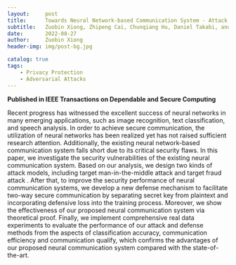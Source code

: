 ```yaml
---
layout:     post
title:      Towards Neural Network-based Communication System - Attack and Defense
subtitle:   Zuobin Xiong, Zhipeng Cai, Chunqiang Hu, Daniel Takabi, and Wei Li
date:       2022-08-27
author:     Zuobin Xiong
header-img: img/post-bg.jpg

catalog: true
tags:
    - Privacy Protection
    - Adversarial Attacks
---
```



**Published in IEEE Transactions on Dependable and Secure Computing**

Recent progress has witnessed the excellent success of neural networks in many emerging applications, such as image recognition, text classification, and speech analysis. In order to achieve secure communication, the utilization of neural networks has been realized yet has not raised sufficient research attention. Additionally, the existing neural network-based communication system falls short due to its critical security flaws. In this paper, we investigate the security vulnerabilities of the existing neural communication system. Based on our analysis, we design two kinds of attack models, including target man-in-the-middle attack and target fraud attack . After that, to improve the security performance of neural communication systems, we develop a new defense mechanism to facilitate two-way secure communication by separating secret key from plaintext and incorporating defensive loss into the training process. Moreover, we show the effectiveness of our proposed neural communication system via theoretical proof. Finally, we implement comprehensive real data experiments to evaluate the performance of our attack and defense methods from the aspects of classification accuracy, communication efficiency and communication qualify, which confirms the advantages of our proposed neural communication system compared with the state-of-the-art.
